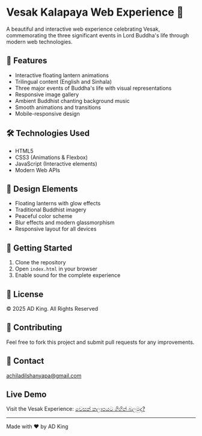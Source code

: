 # Vesak Kalapaya Web Experience 🏮

A beautiful and interactive web experience celebrating Vesak, commemorating the three significant events in Lord Buddha's life through modern web technologies.

## 🌟 Features

- Interactive floating lantern animations
- Trilingual content (English and Sinhala)
- Three major events of Buddha's life with visual representations
- Responsive image gallery
- Ambient Buddhist chanting background music
- Smooth animations and transitions
- Mobile-responsive design

## 🛠️ Technologies Used

- HTML5
- CSS3 (Animations & Flexbox)
- JavaScript (Interactive elements)
- Modern Web APIs


## 🎨 Design Elements

- Floating lanterns with glow effects
- Traditional Buddhist imagery
- Peaceful color scheme
- Blur effects and modern glassmorphism
- Responsive layout for all devices

## 🚀 Getting Started

1. Clone the repository
2. Open `index.html` in your browser
3. Enable sound for the complete experience

## 📝 License

© 2025 AD King. All Rights Reserved

## 🤝 Contributing

Feel free to fork this project and submit pull requests for any improvements.

## 📧 Contact

achiladilshanyapa@gmail.com

## Live Demo

Visit the Vesak Experience: [වෙසක් කලාපයට ගිහින් බලමුද?](https://achiladilshanyapa.github.io/Vesak-Kalapaya-2025/)

---
Made with ❤️ by AD King
